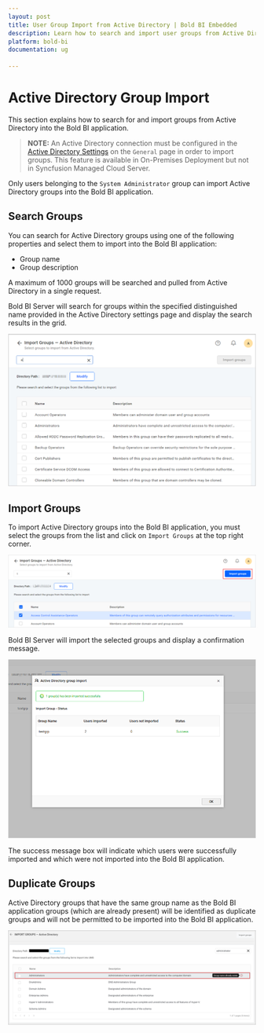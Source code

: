 ```yaml
---
layout: post
title: User Group Import from Active Directory | Bold BI Embedded
description: Learn how to search and import user groups from Active Directory into Bold BI Embedded. Only System Administrators can import AD groups.
platform: bold-bi
documentation: ug

---
```


# Active Directory Group Import

This section explains how to search for and import groups from Active Directory into the Bold BI application.

> **NOTE:**  An Active Directory connection must be configured in the [Active Directory Settings](/site-administration/user-directory-settings/active-directory/) on the `General` page in order to import groups. This feature is available in On-Premises Deployment but not in Syncfusion Managed Cloud Server.

Only users belonging to the `System Administrator` group can import Active Directory groups into the Bold BI application.

## Search Groups

You can search for Active Directory groups using one of the following properties and select them to import into the Bold BI application:

* Group name
* Group description

A maximum of 1000 groups will be searched and pulled from Active Directory in a single request. 

Bold BI Server will search for groups within the specified distinguished name provided in the Active Directory settings page and display the search results in the grid.

![Import groups from Active Directory Server](/static/assets/managing-resources/manage-groups/images/Searched-groups-list.png)  

## Import Groups

To import Active Directory groups into the Bold BI application, you must select the groups from the list and click on `Import Groups` at the top right corner.

![Import Groups from Active Directory](/static/assets/managing-resources/manage-groups/images/import-groups-from-active-directory.png)

Bold BI Server will import the selected groups and display a confirmation message.

![Success message after imported the Active Directory groups](/static/assets/managing-resources/manage-groups/images/Active-Directory-group-import-success-window.png#width=65%)  

The success message box will indicate which users were successfully imported and which were not imported into the Bold BI application.

## Duplicate Groups

Active Directory groups that have the same group name as the Bold BI application groups (which are already present) will be identified as duplicate groups and will not be permitted to be imported into the Bold BI application.

![Duplicated Active Directory Groups](/static/assets/managing-resources/manage-groups/images/Active-Directory-Duplicate-group.png)
